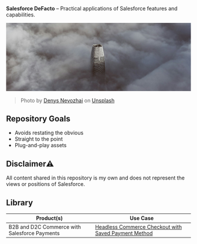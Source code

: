 **Salesforce DeFacto** – Practical applications of Salesforce features and capabilities.

![Project Banner Image](rsc/banner.jpg)
> Photo by <a href="https://unsplash.com/@dnevozhai?utm_content=creditCopyText&utm_medium=referral&utm_source=unsplash">Denys Nevozhai</a> on <a href="https://unsplash.com/photos/white-tower-dq93aNzsrH0?utm_content=creditCopyText&utm_medium=referral&utm_source=unsplash">Unsplash</a>

## Repository Goals
- Avoids restating the obvious
- Straight to the point
- Plug-and-play assets

## Disclaimer⚠️ 
All content shared in this repository is my own and does not represent the views or positions of Salesforce.

## Library

| Product(s)  | Use Case |
|-------------|---------|
| B2B and D2C Commerce with Salesforce Payments | [Headless Commerce Checkout with Saved Payment Method](./SalesforcePayments-HeadlessCommerceCheckoutWithSpm/) |
